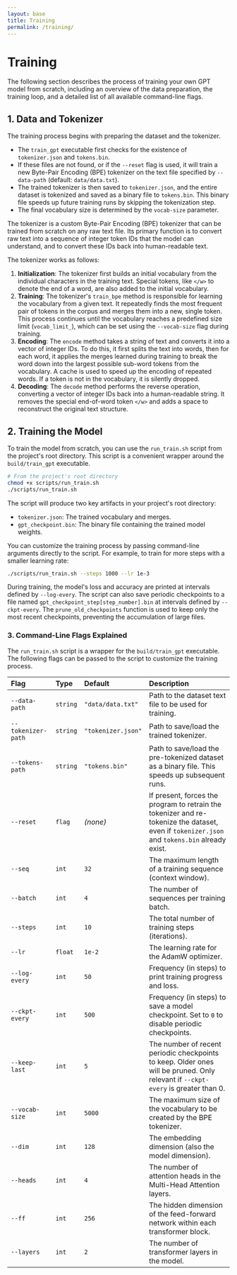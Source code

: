 ```yaml
---
layout: base
title: Training
permalink: /training/
---
```


# Training

The following section describes the process of training your own GPT model from scratch, including an overview of the data preparation, the training loop, and a detailed list of all available command-line flags.

## 1\. Data and Tokenizer

The training process begins with preparing the dataset and the tokenizer.

  * The `train_gpt` executable first checks for the existence of `tokenizer.json` and `tokens.bin`.
  * If these files are not found, or if the `--reset` flag is used, it will train a new Byte-Pair Encoding (BPE) tokenizer on the text file specified by `--data-path` (default: `data/data.txt`).
  * The trained tokenizer is then saved to `tokenizer.json`, and the entire dataset is tokenized and saved as a binary file to `tokens.bin`. This binary file speeds up future training runs by skipping the tokenization step.
  * The final vocabulary size is determined by the `vocab-size` parameter.

The tokenizer is a custom Byte-Pair Encoding (BPE) tokenizer that can be trained from scratch on any raw text file. Its primary function is to convert raw text into a sequence of integer token IDs that the model can understand, and to convert these IDs back into human-readable text.

The tokenizer works as follows:

1.  **Initialization**: The tokenizer first builds an initial vocabulary from the individual characters in the training text. Special tokens, like `</w>` to denote the end of a word, are also added to the initial vocabulary.
2.  **Training**: The tokenizer's `train_bpe` method is responsible for learning the vocabulary from a given text. It repeatedly finds the most frequent pair of tokens in the corpus and merges them into a new, single token. This process continues until the vocabulary reaches a predefined size limit (`vocab_limit_`), which can be set using the `--vocab-size` flag during training.
3.  **Encoding**: The `encode` method takes a string of text and converts it into a vector of integer IDs. To do this, it first splits the text into words, then for each word, it applies the merges learned during training to break the word down into the largest possible sub-word tokens from the vocabulary. A cache is used to speed up the encoding of repeated words. If a token is not in the vocabulary, it is silently dropped.
4.  **Decoding**: The `decode` method performs the reverse operation, converting a vector of integer IDs back into a human-readable string. It removes the special end-of-word token `</w>` and adds a space to reconstruct the original text structure.

## 2\. Training the Model

To train the model from scratch, you can use the `run_train.sh` script from the project's root directory. This script is a convenient wrapper around the `build/train_gpt` executable.

```bash
# From the project's root directory
chmod +x scripts/run_train.sh
./scripts/run_train.sh
```

The script will produce two key artifacts in your project's root directory:

  * `tokenizer.json`: The trained vocabulary and merges.
  * `gpt_checkpoint.bin`: The binary file containing the trained model weights.

You can customize the training process by passing command-line arguments directly to the script. For example, to train for more steps with a smaller learning rate:

```bash
./scripts/run_train.sh --steps 1000 --lr 1e-3
```

During training, the model's loss and accuracy are printed at intervals defined by `--log-every`. The script can also save periodic checkpoints to a file named `gpt_checkpoint_step[step_number].bin` at intervals defined by `--ckpt-every`. The `prune_old_checkpoints` function is used to keep only the most recent checkpoints, preventing the accumulation of large files.

### 3\. Command-Line Flags Explained

The `run_train.sh` script is a wrapper for the `build/train_gpt` executable. The following flags can be passed to the script to customize the training process.

| Flag | Type | Default | Description |
| :--- | :--- | :--- | :--- |
| `--data-path` | `string` | `"data/data.txt"` | Path to the dataset text file to be used for training. |
| `--tokenizer-path` | `string` | `"tokenizer.json"` | Path to save/load the trained tokenizer. |
| `--tokens-path` | `string` | `"tokens.bin"` | Path to save/load the pre-tokenized dataset as a binary file. This speeds up subsequent runs. |
| `--reset` | `flag` | *(none)* | If present, forces the program to retrain the tokenizer and re-tokenize the dataset, even if `tokenizer.json` and `tokens.bin` already exist. |
| `--seq` | `int` | `32` | The maximum length of a training sequence (context window). |
| `--batch` | `int` | `4` | The number of sequences per training batch. |
| `--steps` | `int` | `10` | The total number of training steps (iterations). |
| `--lr` | `float` | `1e-2` | The learning rate for the AdamW optimizer. |
| `--log-every` | `int` | `50` | Frequency (in steps) to print training progress and loss. |
| `--ckpt-every` | `int` | `500` | Frequency (in steps) to save a model checkpoint. Set to `0` to disable periodic checkpoints. |
| `--keep-last` | `int` | `5` | The number of recent periodic checkpoints to keep. Older ones will be pruned. Only relevant if `--ckpt-every` is greater than 0. |
| `--vocab-size` | `int` | `5000` | The maximum size of the vocabulary to be created by the BPE tokenizer. |
| `--dim` | `int` | `128` | The embedding dimension (also the model dimension). |
| `--heads` | `int` | `4` | The number of attention heads in the Multi-Head Attention layers. |
| `--ff` | `int` | `256` | The hidden dimension of the feed-forward network within each transformer block. |
| `--layers` | `int` | `2` | The number of transformer layers in the model. |